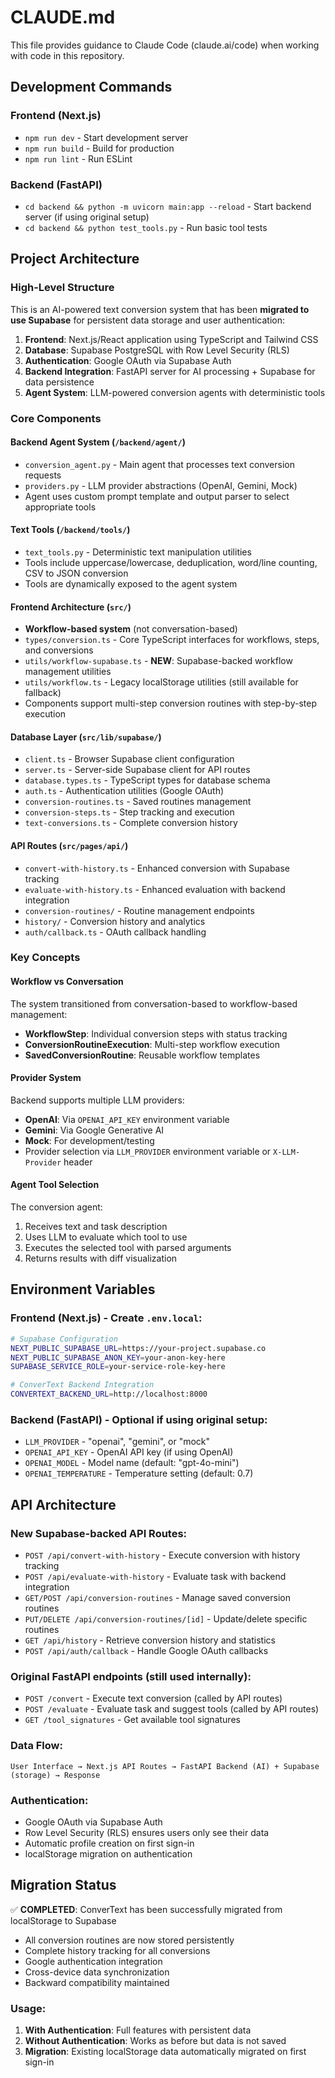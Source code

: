 # CLAUDE.md

This file provides guidance to Claude Code (claude.ai/code) when working with code in this repository.

## Development Commands

### Frontend (Next.js)

- `npm run dev` - Start development server
- `npm run build` - Build for production
- `npm run lint` - Run ESLint

### Backend (FastAPI)

- `cd backend && python -m uvicorn main:app --reload` - Start backend server (if using original setup)
- `cd backend && python test_tools.py` - Run basic tool tests

## Project Architecture

### High-Level Structure

This is an AI-powered text conversion system that has been **migrated to use Supabase** for persistent data storage and user authentication:

1. **Frontend**: Next.js/React application using TypeScript and Tailwind CSS
2. **Database**: Supabase PostgreSQL with Row Level Security (RLS)
3. **Authentication**: Google OAuth via Supabase Auth
4. **Backend Integration**: FastAPI server for AI processing + Supabase for data persistence
5. **Agent System**: LLM-powered conversion agents with deterministic tools

### Core Components

#### Backend Agent System (`/backend/agent/`)

- `conversion_agent.py` - Main agent that processes text conversion requests
- `providers.py` - LLM provider abstractions (OpenAI, Gemini, Mock)
- Agent uses custom prompt template and output parser to select appropriate tools

#### Text Tools (`/backend/tools/`)

- `text_tools.py` - Deterministic text manipulation utilities
- Tools include uppercase/lowercase, deduplication, word/line counting, CSV to JSON conversion
- Tools are dynamically exposed to the agent system

#### Frontend Architecture (`src/`)

- **Workflow-based system** (not conversation-based)
- `types/conversion.ts` - Core TypeScript interfaces for workflows, steps, and conversions
- `utils/workflow-supabase.ts` - **NEW**: Supabase-backed workflow management utilities
- `utils/workflow.ts` - Legacy localStorage utilities (still available for fallback)
- Components support multi-step conversion routines with step-by-step execution

#### Database Layer (`src/lib/supabase/`)

- `client.ts` - Browser Supabase client configuration
- `server.ts` - Server-side Supabase client for API routes
- `database.types.ts` - TypeScript types for database schema
- `auth.ts` - Authentication utilities (Google OAuth)
- `conversion-routines.ts` - Saved routines management
- `conversion-steps.ts` - Step tracking and execution
- `text-conversions.ts` - Complete conversion history

#### API Routes (`src/pages/api/`)

- `convert-with-history.ts` - Enhanced conversion with Supabase tracking
- `evaluate-with-history.ts` - Enhanced evaluation with backend integration
- `conversion-routines/` - Routine management endpoints
- `history/` - Conversion history and analytics
- `auth/callback.ts` - OAuth callback handling

### Key Concepts

#### Workflow vs Conversation

The system transitioned from conversation-based to workflow-based management:

- **WorkflowStep**: Individual conversion steps with status tracking
- **ConversionRoutineExecution**: Multi-step workflow execution
- **SavedConversionRoutine**: Reusable workflow templates

#### Provider System

Backend supports multiple LLM providers:

- **OpenAI**: Via `OPENAI_API_KEY` environment variable
- **Gemini**: Via Google Generative AI
- **Mock**: For development/testing
- Provider selection via `LLM_PROVIDER` environment variable or `X-LLM-Provider` header

#### Agent Tool Selection

The conversion agent:

1. Receives text and task description
2. Uses LLM to evaluate which tool to use
3. Executes the selected tool with parsed arguments
4. Returns results with diff visualization

## Environment Variables

### Frontend (Next.js) - Create `.env.local`:

```bash
# Supabase Configuration
NEXT_PUBLIC_SUPABASE_URL=https://your-project.supabase.co
NEXT_PUBLIC_SUPABASE_ANON_KEY=your-anon-key-here
SUPABASE_SERVICE_ROLE=your-service-role-key-here

# ConverText Backend Integration
CONVERTEXT_BACKEND_URL=http://localhost:8000
```

### Backend (FastAPI) - Optional if using original setup:

- `LLM_PROVIDER` - "openai", "gemini", or "mock"
- `OPENAI_API_KEY` - OpenAI API key (if using OpenAI)
- `OPENAI_MODEL` - Model name (default: "gpt-4o-mini")
- `OPENAI_TEMPERATURE` - Temperature setting (default: 0.7)

## API Architecture

### New Supabase-backed API Routes:

- `POST /api/convert-with-history` - Execute conversion with history tracking
- `POST /api/evaluate-with-history` - Evaluate task with backend integration
- `GET/POST /api/conversion-routines` - Manage saved conversion routines
- `PUT/DELETE /api/conversion-routines/[id]` - Update/delete specific routines
- `GET /api/history` - Retrieve conversion history and statistics
- `POST /api/auth/callback` - Handle Google OAuth callbacks

### Original FastAPI endpoints (still used internally):

- `POST /convert` - Execute text conversion (called by API routes)
- `POST /evaluate` - Evaluate task and suggest tools (called by API routes)
- `GET /tool_signatures` - Get available tool signatures

### Data Flow:

```
User Interface → Next.js API Routes → FastAPI Backend (AI) + Supabase (storage) → Response
```

### Authentication:

- Google OAuth via Supabase Auth
- Row Level Security (RLS) ensures users only see their data
- Automatic profile creation on first sign-in
- localStorage migration on authentication

## Migration Status

✅ **COMPLETED**: ConverText has been successfully migrated from localStorage to Supabase

- All conversion routines are now stored persistently
- Complete history tracking for all conversions
- Google authentication integration
- Cross-device data synchronization
- Backward compatibility maintained

### Usage:

1. **With Authentication**: Full features with persistent data
2. **Without Authentication**: Works as before but data is not saved
3. **Migration**: Existing localStorage data automatically migrated on first sign-in
